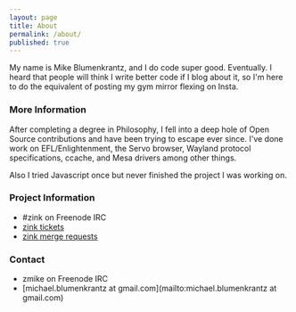 ```yaml
---
layout: page
title: About
permalink: /about/
published: true
---
```


My name is Mike Blumenkrantz, and I do code super good. Eventually. I heard that people will think I write better code if I blog about it, so I'm here to do the equivalent of posting my gym mirror flexing on Insta.

### More Information

After completing a degree in Philosophy, I fell into a deep hole of Open Source contributions and have been trying to escape ever since. I've done work on EFL/Enlightenment, the Servo browser, Wayland protocol specifications, ccache, and Mesa drivers among other things.

Also I tried Javascript once but never finished the project I was working on.

### Project Information
* #zink on Freenode IRC
* [zink tickets](https://gitlab.freedesktop.org/mesa/mesa/-/issues?scope=all&utf8=✓&state=opened&label_name[]=zink)
* [zink merge requests](https://gitlab.freedesktop.org/mesa/mesa/-/merge_requests?scope=all&utf8=✓&state=opened&label_name[]=zink)

### Contact
* zmike on Freenode IRC
* [michael.blumenkrantz at gmail.com](mailto:michael.blumenkrantz at gmail.com)
